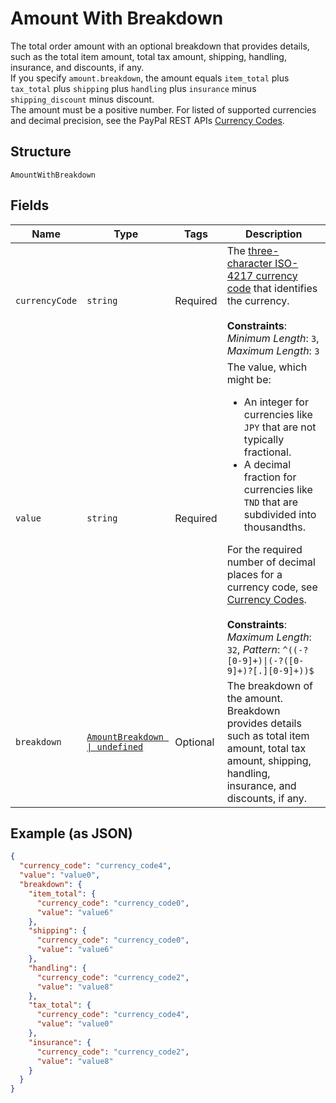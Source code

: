 
# Amount With Breakdown

The total order amount with an optional breakdown that provides details, such as the total item amount, total tax amount, shipping, handling, insurance, and discounts, if any.<br/>If you specify `amount.breakdown`, the amount equals `item_total` plus `tax_total` plus `shipping` plus `handling` plus `insurance` minus `shipping_discount` minus discount.<br/>The amount must be a positive number. For listed of supported currencies and decimal precision, see the PayPal REST APIs <a href="/docs/integration/direct/rest/currency-codes/">Currency Codes</a>.

## Structure

`AmountWithBreakdown`

## Fields

| Name | Type | Tags | Description |
|  --- | --- | --- | --- |
| `currencyCode` | `string` | Required | The [three-character ISO-4217 currency code](/api/rest/reference/currency-codes/) that identifies the currency.<br><br>**Constraints**: *Minimum Length*: `3`, *Maximum Length*: `3` |
| `value` | `string` | Required | The value, which might be:<ul><li>An integer for currencies like `JPY` that are not typically fractional.</li><li>A decimal fraction for currencies like `TND` that are subdivided into thousandths.</li></ul>For the required number of decimal places for a currency code, see [Currency Codes](/api/rest/reference/currency-codes/).<br><br>**Constraints**: *Maximum Length*: `32`, *Pattern*: `^((-?[0-9]+)\|(-?([0-9]+)?[.][0-9]+))$` |
| `breakdown` | [`AmountBreakdown \| undefined`](../../doc/models/amount-breakdown.md) | Optional | The breakdown of the amount. Breakdown provides details such as total item amount, total tax amount, shipping, handling, insurance, and discounts, if any. |

## Example (as JSON)

```json
{
  "currency_code": "currency_code4",
  "value": "value0",
  "breakdown": {
    "item_total": {
      "currency_code": "currency_code0",
      "value": "value6"
    },
    "shipping": {
      "currency_code": "currency_code0",
      "value": "value6"
    },
    "handling": {
      "currency_code": "currency_code2",
      "value": "value8"
    },
    "tax_total": {
      "currency_code": "currency_code4",
      "value": "value0"
    },
    "insurance": {
      "currency_code": "currency_code2",
      "value": "value8"
    }
  }
}
```

